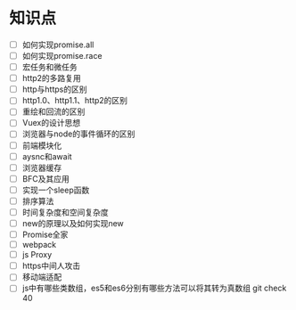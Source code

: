 # 知识点

- [ ] 如何实现promise.all
- [ ] 如何实现promise.race
- [ ] 宏任务和微任务
- [ ] http2的多路复用
- [ ] http与https的区别
- [ ] http1.0、http1.1、http2的区别
- [ ] 重绘和回流的区别
- [ ] Vuex的设计思想
- [ ] 浏览器与node的事件循环的区别
- [ ] 前端模块化
- [ ] aysnc和await
- [ ] 浏览器缓存
- [ ] BFC及其应用
- [ ] 实现一个sleep函数
- [ ] 排序算法
- [ ] 时间复杂度和空间复杂度
- [ ] new的原理以及如何实现new
- [ ] Promise全家
- [ ] webpack
- [ ] js Proxy
- [ ] https中间人攻击
- [ ] 移动端适配
- [ ] js中有哪些类数组，es5和es6分别有哪些方法可以将其转为真数组
git check 40